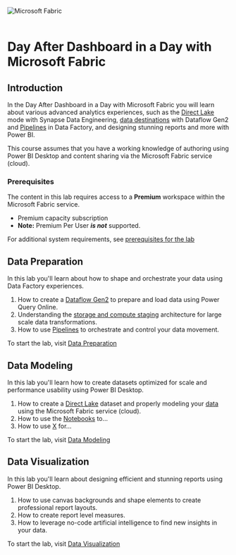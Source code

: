 ![Microsoft Fabric](https://raw.githubusercontent.com/microsoft/FabricCAT/main/Asset%20Library/MicrosoftFabric.png)
</br>
</br>

# Day After Dashboard in a Day with Microsoft Fabric

## Introduction
In the Day After Dashboard in a Day with Microsoft Fabric you will learn about various advanced analytics experiences, such as the [Direct Lake](https://learn.microsoft.com/power-bi/enterprise/directlake-overview) mode with Synapse Data Engineering, [data destinations](https://learn.microsoft.com/fabric/data-factory/dataflows-gen2-overview#data-destinations) with Dataflow Gen2 and [Pipelines](https://learn.microsoft.com/fabric/data-factory/create-first-pipeline-with-sample-data) in Data Factory, and designing stunning reports and more with Power BI.

This course assumes that you have a working knowledge of authoring using Power BI Desktop and content sharing via the Microsoft Fabric service (cloud).

### Prerequisites
The content in this lab requires access to a **Premium** workspace within the Microsoft Fabric service.
- Premium capacity subscription
- **Note:** Premium Per User ***is not*** supported.

For additional system requirements, see [prerequisites for the lab](./Prerequisites.md)

## Data Preparation

In this lab you'll learn about how to shape and orchestrate your data using Data Factory experiences.

1. How to create a [Dataflow Gen2](https://docs.microsoft.com/power-bi/transform-model/dataflows/dataflows-introduction-self-service) to prepare and load data using Power Query Online.
1. Understanding the [storage and compute staging](https://blog.fabric.microsoft.com/blog/data-factory-spotlight-dataflows-gen2?ft=Data-factory:category) architecture for large scale data transformations.
1. How to use [Pipelines](https://learn.microsoft.com/fabric/data-factory/activity-overview) to orchestrate and control your data movement.

To start the lab, visit [Data Preparation](./DataPreparation.md)

## Data Modeling

In this lab you'll learn how to create datasets optimized for scale and performance usability using  Power BI Desktop.

1. How to create a [Direct Lake](https://docs.microsoft.com/power-bi/transform-model/desktop-storage-mode) dataset and properly modeling your [data](https://learn.microsoft.com/power-bi/guidance/star-schema) using the Microsoft Fabric service (cloud).
1. How to use the [Notebooks]() to...
1. How to use [X](https://docs.microsoft.com/power-bi/transform-model/desktop-external-tools) for...

To start the lab, visit [Data Modeling](./DataModeling.md)

## Data Visualization

In this lab you'll learn about designing efficient and stunning reports using Power BI Desktop.

1. How to use canvas backgrounds and shape elements to create professional report layouts.
1. How to create report level measures.
1. How to leverage no-code artificial intelligence to find new insights in your data.

To start the lab, visit [Data Visualization](./DataVisualization.md)